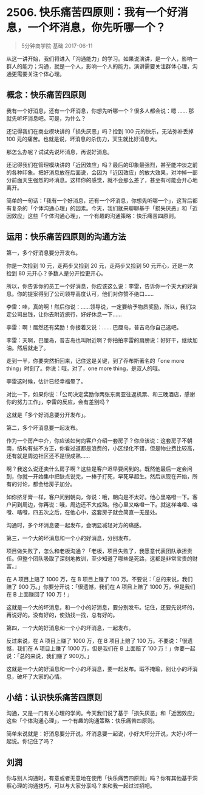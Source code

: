 # 2506. 快乐痛苦四原则：我有一个好消息，一个坏消息，你先听哪一个？
> 5分钟商学院·基础
2017-06-11

从这一讲开始，我们将进入「沟通能力」的学习。如果说演讲，是一个人，影响一群人的能力；沟通，就是一个人，影响一个人的能力。演讲需要关注群体心理，沟通更需要关注个体心理。

## 概念：快乐痛苦四原则
我有一个好消息，还有一个坏消息，你想先听哪一个？很多人都会说：嗯 …… 那就先听坏消息吧。可是，为什么？

还记得我们在商业模块讲的「损失厌恶」吗？捡到 100 元的快乐，无法弥补丢掉 100 元的痛苦。也就是说，坏消息的杀伤力，天生就比好消息大。

那怎么办呢？试试先说坏消息，再说好消息。

还记得我们在管理模块讲的「近因效应」吗？最后的印象最强烈，甚至能冲淡之前的各种印象。把好消息放在后面说，会因为「近因效应」的放大效果，对冲掉一部分前面天生强烈的坏消息。这样你的感觉，就不会那么差了，甚至有可能会开心地离开。

简单的一句话：「我有一个好消息，还有一个坏消息，你想先听哪一个」，这背后都有复杂的「个体沟通心理」的因素。今天，我们就来聊聊基于「损失厌恶」和「近因效应」这些「个体沟通心理」，一个有趣的沟通策略：快乐痛苦四原则。

## 运用：快乐痛苦四原则的沟通方法
第一，多个好消息要分开发布。

你是一次捡到 10 元，走两步又捡到 20 元，走两步又捡到 50 元开心，还是一次捡到 80 元开心？多数人是分开捡更开心。

所以，你告诉你的员工一个好消息，你应该这么说：李雷，告诉你一个天大的好消息。你的提案得到了公司领导高度认可，他们对你赞不绝口……

李雷：哇，真的啊！然后你说：……领导说，一定要给予物质奖励，所以，我们决定公司出钱，让你去附近旅行，好好休息一下……

李雷：啊！居然还有奖励！你接着又说：…… 巴厘岛，普吉岛你自己选吧。

李雷：天啊，巴厘岛，普吉岛也叫附近啊？你拍拍李雷的肩膀说：好好干，继续加油。然后就走了。

走到一半，你要突然折回来，记住这是关键，到了乔布斯著名的「one more thing」时刻了。你说：哦，对了，one more thing，是双人的哦。

李雷这时候，估计已经幸福晕了。

对比一下，如果你说：「公司决定奖励你两张东南亚往返机票、和三晚酒店，感谢你的努力工作」，李雷的反应，会有差别吗？

这就是「多个好消息要分开发布」。

第二，多个坏消息要一起发布。

作为一个房产中介，你应该如何向客户介绍一套房子？你应该说：这套房子不朝南，结构有些不方正，你看过道都是浪费的，小区绿化不错，但是物业费比较高，还有就是周边社区还不是很成熟……

啊？我这么说还卖什么房子啊？这些是客户迟早要问到的。既然他最后一定会问到，你就一开始集中把缺点说完，一棒子打死，早死早超生。然后从现在开始，所有的讨论，都会给房子加分。

如你挤牙膏一样，客户问到朝向，你说：哦，朝向是不太好。他心里咯噔一下。客户问到周边，你再说：哦，周边还不大成熟。他心里又咯噔一下。就这样咯噔、咯噔、咯噔，四五次之后，在他心中，这套房子就会简直一无是处。

沟通时，多个坏消息要一起发布，会明显减轻对方的痛感。

第三，一个大的坏消息和一个小的好消息，分别发布。

项目做失败了，怎么和老板沟通？「老板，项目失败了，我愿意代表团队承担责任。但整个团队吸取了深刻地教训，至少知道了哪些是死路，这都是非常宝贵的财富。」

在 A 项目上赔了 1000 万，在 B 项目上赚了 100 万。不要说：「总的来说，我们赔了 900 万。」你要分开说：「很遗憾，我们在 A 项目上赔了 1000 万，但是我们在 B 上面赚回了 100 万！」

这就是一个大的坏消息，和一个小的好消息，要分别发布。记住，还要先说坏的，再说好的。没有好的，使劲找一找，总有好的。

第四，一个大的好消息和一个小的坏消息，一起发布。

反过来说，在 A 项目上赚了 1000 万，在 B 项目上赔了 100 万。不要说：「很遗憾，我们在 A 项目上赚了 1000 万，但是我们在 B 上面赔了 100 万！」你要一起说：「总的来说，我们赚了 900万。」

这就是一个大的好消息和一个小的坏消息，要一起发布。瑕不掩瑜，别让小的坏消息，破坏了大家的心情。

## 小结：认识快乐痛苦四原则
沟通，又是一门有关心理的学问。今天我们说了基于「损失厌恶」和「近因效应」这些「个体沟通心理」，一个有趣的沟通策略：快乐痛苦四原则。

简单来说就是：好消息要分开说，坏消息要一起说，小好大坏分开说，大好小坏一起说。你记住了吗？

## 刘润
你与别人沟通时，有意或者无意地在使用「快乐痛苦四原则」吗？你有其他基于洞察心理的沟通技巧，可以与大家分享吗？来和我一起过过招吧。


